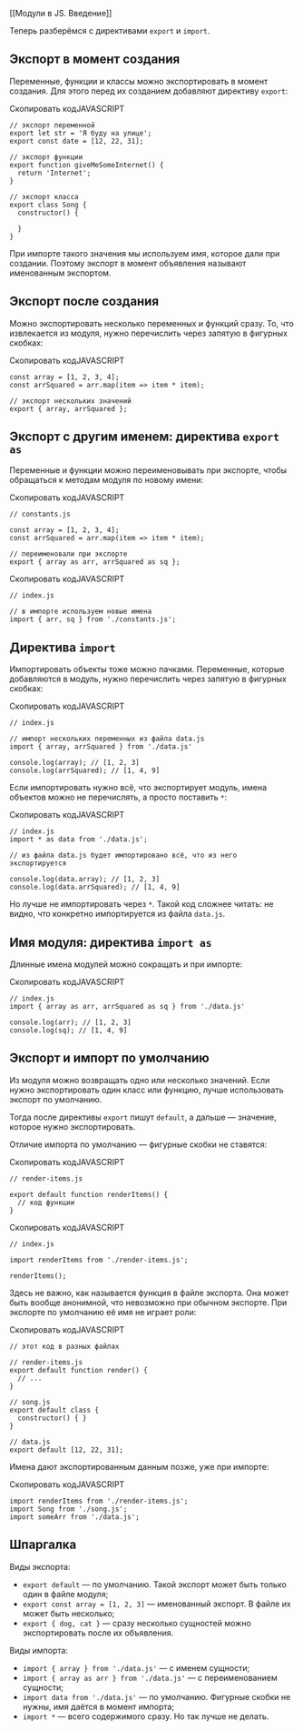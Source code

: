 [[Модули в JS. Введение]]

Теперь разберёмся с директивами `export` и `import`.

## Экспорт в момент создания

Переменные, функции и классы можно экспортировать в момент создания. Для этого перед их созданием добавляют директиву `export`:

Скопировать кодJAVASCRIPT

```
// экспорт переменной
export let str = 'Я буду на улице';
export const date = [12, 22, 31];

// экспорт функции
export function giveMeSomeInternet() {
  return 'Internet';
}

// экспорт класса
export class Song {
  constructor() {
        
  }
} 
```

При импорте такого значения мы используем имя, которое дали при создании. Поэтому экспорт в момент объявления называют именованным экспортом.

## Экспорт после создания

Можно экспортировать несколько переменных и функций сразу. То, что извлекается из модуля, нужно перечислить через запятую в фигурных скобках:

Скопировать кодJAVASCRIPT

```
const array = [1, 2, 3, 4];
const arrSquared = arr.map(item => item * item);

// экспорт нескольких значений
export { array, arrSquared }; 
```

## Экспорт с другим именем: директива `export as`

Переменные и функции можно переименовывать при экспорте, чтобы обращаться к методам модуля по новому имени:

Скопировать кодJAVASCRIPT

```
// constants.js

const array = [1, 2, 3, 4];
const arrSquared = arr.map(item => item * item);

// переименовали при экспорте
export { array as arr, arrSquared as sq }; 
```

Скопировать кодJAVASCRIPT

```
// index.js

// в импорте используем новые имена
import { arr, sq } from './constants.js'; 
```

## Директива `import`

Импортировать объекты тоже можно пачками. Переменные, которые добавляются в модуль, нужно перечислить через запятую в фигурных скобках:

Скопировать кодJAVASCRIPT

```
// index.js

// импорт нескольких переменных из файла data.js
import { array, arrSquared } from './data.js'

console.log(array); // [1, 2, 3]
console.log(arrSquared); // [1, 4, 9] 
```

Если импортировать нужно всё, что экспортирует модуль, имена объектов можно не перечислять, а просто поставить `*`:

Скопировать кодJAVASCRIPT

```
// index.js
import * as data from './data.js';

// из файла data.js будет импортировано всё, что из него экспортируется

console.log(data.array); // [1, 2, 3]
console.log(data.arrSquared); // [1, 4, 9] 
```

Но лучше не импортировать через `*`. Такой код сложнее читать: не видно, что конкретно импортируется из файла `data.js`.

## Имя модуля: директива `import as`

Длинные имена модулей можно сокращать и при импорте:

Скопировать кодJAVASCRIPT

```
// index.js
import { array as arr, arrSquared as sq } from './data.js'

console.log(arr); // [1, 2, 3]
console.log(sq); // [1, 4, 9] 
```

## Экспорт и импорт по умолчанию

Из модуля можно возвращать одно или несколько значений. Если нужно экспортировать один класс или функцию, лучше использовать экспорт по умолчанию.

Тогда после директивы `export` пишут `default`, а дальше — значение, которое нужно экспортировать.

Отличие импорта по умолчанию — фигурные скобки не ставятся:

Скопировать кодJAVASCRIPT

```
// render-items.js

export default function renderItems() {
  // код функции
} 
```

Скопировать кодJAVASCRIPT

```
// index.js

import renderItems from './render-items.js';

renderItems(); 
```

Здесь не важно, как называется функция в файле экспорта. Она может быть вообще анонимной, что невозможно при обычном экспорте. При экспорте по умолчанию её имя не играет роли:

Скопировать кодJAVASCRIPT

```
// этот код в разных файлах

// render-items.js
export default function render() {
  // ...
}

// song.js
export default class {
  constructor() { }
}

// data.js
export default [12, 22, 31]; 
```

Имена дают экспортированным данным позже, уже при импорте:

Скопировать кодJAVASCRIPT

```
import renderItems from './render-items.js';
import Song from './song.js';
import someArr from './data.js'; 
```

## Шпаргалка

Виды экспорта:

-   `export default` — по умолчанию. Такой экспорт может быть только один в файле модуля;
-   `export const array = [1, 2, 3]` — именованный экспорт. В файле их может быть несколько;
-   `export { dog, cat }` — сразу несколько сущностей можно экспортировать после их объявления.

Виды импорта:

-   `import { array } from './data.js'` — с именем сущности;
-   `import { array as arr } from './data.js'` — с переименованием сущности;
-   `import data from './data.js'` — по умолчанию. Фигурные скобки не нужны, имя даётся в момент импорта;
-   `import *` — всего содержимого сразу. Но так лучше не делать.